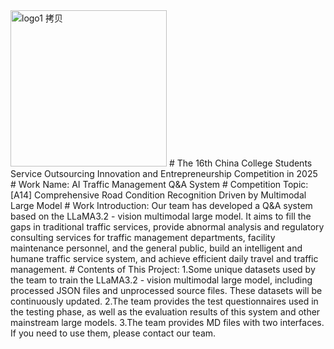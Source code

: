 <img width="250" alt="logo1 拷贝" src="https://github.com/user-attachments/assets/591d40e5-134e-4df2-9e96-42ffc5cbe634" />
# The 16th China College Students Service Outsourcing Innovation and Entrepreneurship Competition in 2025
# Work Name: 
AI Traffic Management Q&A System
# Competition Topic: 
[A14] Comprehensive Road Condition Recognition Driven by Multimodal Large Model
# Work Introduction: 
Our team has developed a Q&A system based on the LLaMA3.2 - vision multimodal large model. It aims to fill the gaps in traditional traffic services, provide abnormal analysis and regulatory consulting services for traffic management departments, facility maintenance personnel, and the general public, build an intelligent and humane traffic service system, and achieve efficient daily travel and traffic management.
# Contents of This Project:
1.Some unique datasets used by the team to train the LLaMA3.2 - vision multimodal large model, including processed JSON files and unprocessed source files. These datasets will be continuously updated.
2.The team provides the test questionnaires used in the testing phase, as well as the evaluation results of this system and other mainstream large models.
3.The team provides MD files with two interfaces. If you need to use them, please contact our team.
